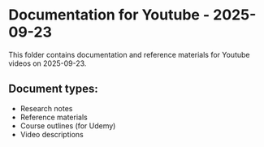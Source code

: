 # Documentation for Youtube - 2025-09-23

This folder contains documentation and reference materials for Youtube videos on 2025-09-23.

## Document types:
- Research notes
- Reference materials
- Course outlines (for Udemy)
- Video descriptions
